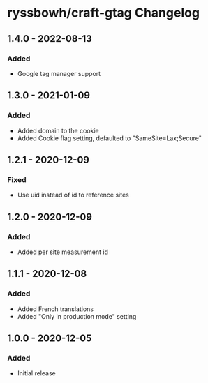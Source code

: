 # ryssbowh/craft-gtag Changelog

## 1.4.0 - 2022-08-13
### Added
- Google tag manager support

## 1.3.0 - 2021-01-09
### Added
- Added domain to the cookie
- Added Cookie flag setting, defaulted to "SameSite=Lax;Secure"

## 1.2.1 - 2020-12-09
### Fixed
- Use uid instead of id to reference sites

## 1.2.0 - 2020-12-09
### Added
- Added per site measurement id

## 1.1.1 - 2020-12-08
### Added
- Added French translations
- Added "Only in production mode" setting

## 1.0.0 - 2020-12-05
### Added
- Initial release